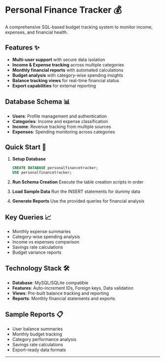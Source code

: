# Personal Finance Tracker 💰

A comprehensive SQL-based budget tracking system to monitor income, expenses, and financial health.

## Features ✨

- **Multi-user support** with secure data isolation
- **Income & Expense tracking** across multiple categories
- **Monthly financial reports** with automated calculations
- **Budget analysis** with category-wise spending insights
- **Balance tracking views** for real-time financial status
- **Export capabilities** for external reporting

## Database Schema 📊

- **Users**: Profile management and authentication
- **Categories**: Income and expense classification
- **Income**: Revenue tracking from multiple sources
- **Expenses**: Spending monitoring across categories

## Quick Start 🚀

1. **Setup Database**
   ```sql
   CREATE DATABASE personalfinancetracker;
   USE personalfinancetracker;
   ```
2. **Run Schema Creation**
   Execute the table creation scripts in order

3. **Load Sample Data**
   Run the INSERT statements for dummy data

4. **Generate Reports**
   Use the provided queries for financial analysis

## Key Queries 📈

- Monthly expense summaries
- Category-wise spending analysis
- Income vs expenses comparison
- Savings rate calculations
- Budget variance reports

## Technology Stack 🛠️

- **Database**: MySQL/SQLite compatible
- **Features**: Auto-increment IDs, Foreign keys, Data validation
- **Views**: Pre-built balance tracking and reporting
- **Reports**: Monthly financial statements and exports

## Sample Reports 📋

- User balance summaries
- Monthly budget tracking
- Category performance analysis
- Savings rate calculations
- Export-ready data formats

---

